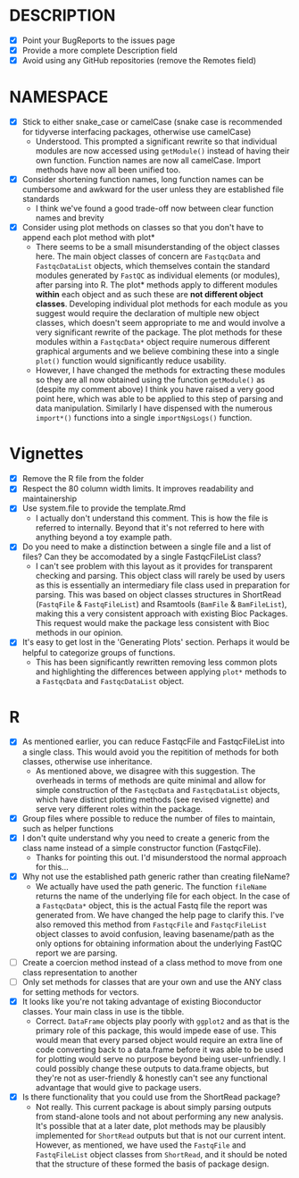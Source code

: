 # DESCRIPTION

- [x] Point your BugReports to the issues page
- [x] Provide a more complete Description field
- [x] Avoid using any GitHub repositories (remove the Remotes field)

# NAMESPACE
- [x] Stick to either snake_case or camelCase (snake case is recommended for tidyverse interfacing packages, otherwise use camelCase)
    - Understood. This prompted a significant rewrite so that individual modules are now accessed using `getModule()` instead of having their own function. Function names are now all camelCase. Import methods have now all been unified too.
- [x] Consider shortening function names, long function names can be cumbersome and awkward for the user unless they are established file standards
    - I think we've found a good trade-off now between clear function names and brevity
- [x] Consider using plot methods on classes so that you don't have to append each plot method with plot*
    - There seems to be a small misunderstanding of the object classes here. The main object classes of concern are `FastqcData` and `FastqcDataList` objects, which themselves contain the standard modules generated by `FastQC` as individual elements (or modules), after parsing into R. The plot\* methods apply to different modules  **within** each object and as such these are **not different object classes**. Developing individual plot methods for each module as you suggest would require the declaration of multiple new object classes, which doesn't seem appropriate to me and would involve a very significant rewrite of the package. The plot methods for these modules within a `FastqcData*` object require numerous different graphical arguments and we believe combining these into a single `plot()` function would significantly reduce usability. 
    - However, I have changed the methods for extracting these modules so they are all now obtained using the function `getModule()` as (despite my comment above) I think you have raised a very good point here, which was able to be applied to this step of parsing and data manipulation. Similarly I have dispensed with the numerous `import*()` functions into a single `importNgsLogs()` function. 

# Vignettes

- [x] Remove the R file from the folder
- [x] Respect the 80 column width limits. It improves readability and maintainership
- [x] Use system.file to provide the template.Rmd
    - I actually don't understand this comment. This is how the file is referred to internally. Beyond that it's not referred to here with anything beyond a toy example path.
- [x] Do you need to make a distinction between a single file and a list of files? Can they be accomodated by a single FastqcFileList class?
    - I can't see problem with this layout as it provides for transparent checking and parsing. This object class will rarely be used by users as this is essentially an intermediary file class used in preparation for parsing. This was based on object classes structures in ShortRead (`FastqFile` & `FastqFileList`) and Rsamtools (`BamFile` & `BamFileList`), making this a very consistent approach with existing Bioc Packages. This request would make the package less consistent with Bioc methods in our opinion.
- [x] It's easy to get lost in the 'Generating Plots' section. Perhaps it would be helpful to categorize groups of functions.
    - This has been significantly rewritten removing less common plots and highlighting the differences between applying `plot*` methods to a `FastqcData` and `FastqcDataList` object.

# R

- [x] As mentioned earlier, you can reduce FastqcFile and FastqcFileList into
a single class. This would avoid you the repitition of methods for both
classes, otherwise use inheritance.
    - As mentioned above, we disagree with this suggestion. The overheads in terms of methods are quite minimal and allow for simple construction of the `FastqcData` and `FastqcDataList` objects, which have distinct plotting methods (see revised vignette) and serve very different roles within the package.
- [x] Group files where possible to reduce the number of files to maintain, such
as helper functions
- [x] I don't quite understand why you need to create a generic from the class
name instead of a simple constructor function (FastqcFile).
    - Thanks for pointing this out. I'd misunderstood the normal approach for this...
- [x] Why not use the established path generic rather than creating fileName?
    - We actually have used the path generic. The function `fileName` returns the name of the underlying file for each object. In the case of a `FastqcData*` object, this is the actual Fastq file the report was generated from. We have changed the help page to clarify this. I've also removed this method from `FastqcFile` and `FastqcFileList` object classes to avoid confusion, leaving basename/path as the only options for obtaining information about the underlying FastQC report we are parsing.
- [ ] Create a coercion method instead of a class method to move from one class
representation to another
- [ ] Only set methods for classes that are your own and use the ANY class for
setting methods for vectors.
- [x] It looks like you're not taking advantage of existing Bioconductor classes. Your main class in use is the tibble.
    - Correct. `DataFrame` objects play poorly with `ggplot2` and as that is the primary role of this package, this would impede ease of use. This would mean that every parsed object would require an extra line of code converting back to a data.frame before it was able to be used for plotting would serve no purpose beyond being user-unfriendly. I could possibly change these outputs to data.frame objects, but they're not as user-friendly & honestly can't see any functional advantage that would give to package users.
- [x] Is there functionality that you could use from the ShortRead package?
    - Not really. This current package is about simply parsing outputs from stand-alone tools and not about performing any new analysis. It's possible that at a later date, plot methods may be plausibly implemented for `ShortRead` outputs but that is not our current intent. However, as mentioned, we have used the `FastqFile` and `FastqFileList` object classes from `ShortRead`, and it should be noted that the structure of these formed the basis of package design.
